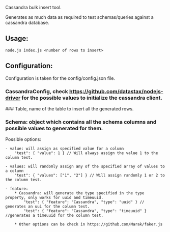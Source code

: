 Cassandra bulk insert tool.

Generates as much data as required to test schemas/queries against a cassandra database.

## Usage:
	node.js index.js <number of rows to insert>

## Configuration:
Configuration is taken for the config/config.json file.

### CassandraConfig, check https://github.com/datastax/nodejs-driver for the possible values to initialize the cassandra client.

### Table, name of the table to insert all the generated rows.

### Schema: object which contains all the schema columns and possible values to generated for them.

Possible options: 

	- value: will assign as specified value for a column
		"test": { "value": 1 } // Will always assign the value 1 to the column test.

	- values: will randomly assign any of the specified array of values to a column
		"test": { "values": ["1", "2"] } // Will assign randomly 1 or 2 to the column test.

	- feature:
		* Cassandra: will generate the type specified in the type property, only works for uuid and timeuuid.
			"test": { "feature": "Cassandra", "type": "uuid" } // generates an uui for the column test.
			"test": { "feature": "Cassandra", "type": "timeuuid" } //generates a timeuuid for the column test. 
		
		* Other options can be check in https://github.com/Marak/faker.js